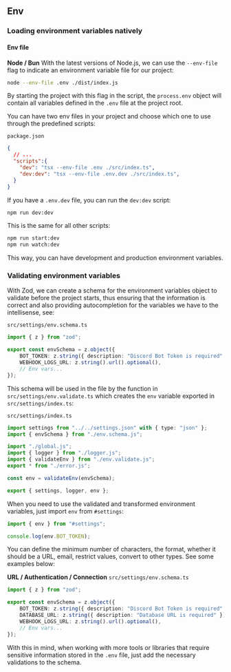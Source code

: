 ## Env

### Loading environment variables natively

#### Env file

**Node / Bun**
With the latest versions of Node.js, we can use the `--env-file` flag to indicate an environment variable file for our project:

```bash
node --env-file .env ./dist/index.js
```

By starting the project with this flag in the script, the `process.env` object will contain all variables defined in the `.env` file at the project root.

You can have two env files in your project and choose which one to use through the predefined scripts:

`package.json`
```json
{
  // ...
  "scripts":{
    "dev": "tsx --env-file .env ./src/index.ts",
    "dev:dev": "tsx --env-file .env.dev ./src/index.ts",
  }
}
```
If you have a `.env.dev` file, you can run the `dev:dev` script:

```bash
npm run dev:dev
```

This is the same for all other scripts:

```bash
npm run start:dev
npm run watch:dev
```
This way, you can have development and production environment variables.

### Validating environment variables
With Zod, we can create a schema for the environment variables object to validate before the project starts, thus ensuring that the information is correct and also providing autocompletion for the variables we have to the intellisense, see:

`src/settings/env.schema.ts`
```typescript
import { z } from "zod";

export const envSchema = z.object({
    BOT_TOKEN: z.string({ description: "Discord Bot Token is required" }).min(1),
    WEBHOOK_LOGS_URL: z.string().url().optional(),
    // Env vars...
});
```
This schema will be used in the file by the function in `src/settings/env.validate.ts` which creates the `env` variable exported in `src/settings/index.ts`:

`src/settings/index.ts`
```typescript
import settings from "../../settings.json" with { type: "json" };
import { envSchema } from "./env.schema.js"; 

import "./global.js";
import { logger } from "./logger.js";
import { validateEnv } from "./env.validate.js"; 
export * from "./error.js";

const env = validateEnv(envSchema); 

export { settings, logger, env };
```
When you need to use the validated and transformed environment variables, just import `env` from `#settings`:

```typescript
import { env } from "#settings";

console.log(env.BOT_TOKEN);
```
You can define the minimum number of characters, the format, whether it should be a URL, email, restrict values, convert to other types. See some examples below:

**URL / Authentication / Connection**
`src/settings/env.schema.ts`
```typescript
import { z } from "zod";

export const envSchema = z.object({
    BOT_TOKEN: z.string({ description: "Discord Bot Token is required" }).min(1),
    DATABASE_URL: z.string({ description: "Database URL is required" }).url(), 
    WEBHOOK_LOGS_URL: z.string().url().optional(),
    // Env vars...
});
```
With this in mind, when working with more tools or libraries that require sensitive information stored in the `.env` file, just add the necessary validations to the schema.



